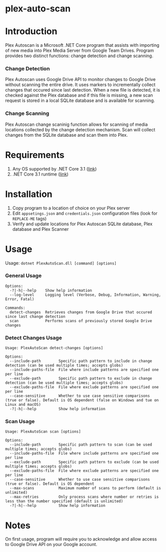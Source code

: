 # plex-auto-scan

# Introduction

Plex Autoscan is a Microsoft .NET Core program that assists with importing of new media into Plex Media Server from Google Team Drives. Program provides two distinct functions: change detection and change scanning.
 
### Change Detection
Plex Autoscan uses Google Drive API to monitor changes to Google Drive without scanning the entire drive. It uses markers to incrementally collect
changes that occured since last detection. When a new file is detected, it is checked against the Plex database and if this file is missing, 
a new scan request is stored in a local SQLite database and is available for scanning.

### Change Scanning
Plex Autoscan change scaninig function allows for scanning of media locations collected by the change detection mechanism. Scan will collect changes from the SQLite database and scan them into Plex. 

# Requirements
1. Any OS supported by .NET Core 3.1 ([link](https://docs.microsoft.com/en-us/dotnet/core/install/dependencies?tabs=netcore31&pivots=os-windows))
1. .NET Core 3.1 runtime ([link](https://dotnet.microsoft.com/download/dotnet-core/3.1))


# Installation
1. Copy program to a location of choice on your Plex server
1. Edit `appsetings.json` and `credentials.json` configuration files (look for `REPLACE-ME` tags)
1. Verify and update locations for Plex Autoscan SQLite database, Plex database and Plex Scanner

# Usage
Usage: `dotnet PlexAutoScan.dll [command] [options]`

### General Usage
```
Options:
  -?|-h|--help    Show help information
  --log-level     Logging level (Verbose, Debug, Information, Warning, Error, Fatal)

Commands:
  detect-changes  Retrieves changes from Google Drive that occured since last change detection
  scan            Performs scans of previously stored Google Drive changes
```

### Detect Changes Usage
```angular2
Usage: PlexAutoScan detect-changes [options]

Options:
  --include-path        Specific path pattern to include in change detection (can be used multiple times; accepts globs)
  --include-paths-file  File where include patterns are specified one per line
  --exclude-path        Specific path pattern to exclude in change detection (can be used multiple times; accepts globs)
  --exclude-paths-file  File where exclude patterns are specified one per line
  --case-sensitive      Whether to use case sensitive comparisons (true or false). Default is OS dependent (false on Windows and tue on Linux and macOS)
  -?|-h|--help          Show help information
```

### Scan Usage
```angular2
Usage: PlexAutoScan scan [options]

Options:
  --include-path        Specific path pattern to scan (can be used multiple times; accepts globs)
  --include-paths-file  File where include patterns are specified one per line
  --exclude-path        Specific path pattern to exclude (can be used multiple times; accepts globs)
  --exclude-paths-file  File where exclude patterns are specified one per line
  --case-sensitive      Whether to use case sensitive comparisons (true or false). Default is OS dependent
  --max-scans           Maximum number of scans to perform (default is unlimited)
  --max-retries         Only process scans where number or retries is less than the number specified (default is unlimited)
  -?|-h|--help          Show help information
```

# Notes
On first usage, program will require you to acknowledge and allow access to Google Drive API on your Google account. 
